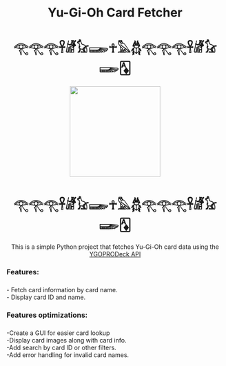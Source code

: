 <h1 align="center">Yu-Gi-Oh Card Fetcher </h1>
<h1 align="center">𓂀𓂀𓂀𓋹𓁈𓃠𓆃☥𓅓𓆣𓂀𓂀𓂀𓋹𓁈𓃠𓆃🃁</h1>

###

<div align="center">
  <img height="210" src="https://media4.giphy.com/media/v1.Y2lkPTc5MGI3NjExNmJiY3RhbGM0bjEwa3UxbWh3dXNmbW9zbm5kbW5tdTM1ODNmMTFuMCZlcD12MV9pbnRlcm5hbF9naWZfYnlfaWQmY3Q9Zw/Sdqd0pLLrCewE/giphy.gif"  />
</div>
<h1 align="center">𓂀𓂀𓂀𓋹𓁈𓃠𓆃☥𓅓𓆣𓂀𓂀𓂀𓋹𓁈𓃠𓆃🃁</h1>

###

<p align="center">This is a simple Python project that fetches Yu-Gi-Oh card data using the <a href ="https://db.ygoprodeck.com/api-guide/"> YGOPRODeck API </a></p>

###

<h3 align="left">Features:</h3>

###

<p align="left">- Fetch card information by card name.<br>- Display card ID and name.</p>

###

<h3 align="left">Features optimizations:</h3>

###

<p align="left">-Create a GUI for easier card lookup<br>-Display card images along with card info.<br>-Add search by card ID or other filters.<br>-Add error handling for invalid card names.</p>

###
